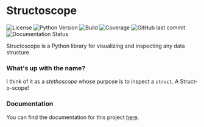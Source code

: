 # Structoscope
![License](https://img.shields.io/github/license/matteosandrin/structoscope)
![Python Version](https://img.shields.io/badge/python-3.8-blue)
![Build](https://img.shields.io/github/workflow/status/matteosandrin/structoscope/test/master)
![Coverage](https://img.shields.io/codecov/c/github/matteosandrin/structoscope/master)
![GitHub last commit](https://img.shields.io/github/last-commit/matteosandrin/structoscope)
![Documentation Status](https://readthedocs.org/projects/structoscope/badge/?version=latest)


Structoscope is a Python library for visualizing and inspecting any data structure.

### What's up with the name?

I think of it as a *stethoscope* whose purpose is to inspect a `struct`. A Struct-o-scope!


### Documentation

You can find the documentation for this project [here](https://structoscope.readthedocs.io/en/latest/).

